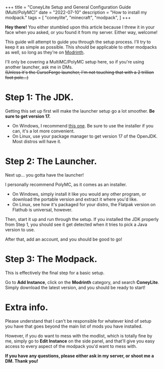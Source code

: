 +++
title = "ConeyLite Setup and General Configuration Guide (Multi/PolyMC)"
date = "2022-07-10"
description = "How to install my modpack."
tags = [
    "coneylite",
    "minecraft",
    "modpack",
]
+++

**Hey there!** You either stumbled upon this article because I threw it in your face when you asked, or you found it from my server. Either way, welcome!

This guide will attempt to guide you through the setup process. I'll try to keep it as simple as possible. This should be applicable to other modpacks as well, so long as they're on [Modrinth](https://modrinth.com).

I'll only be covering a MultiMC/PolyMC setup here, so if you're using another launcher, ask me in DMs.
<br>~~(Unless it's the CurseForge launcher, I'm not touching that with a 2 trillion foot pole...)~~

# Step 1: The JDK.

Getting this set up first will make the launcher setup go a lot smoother. __Be sure to get version 17.__

* On Windows, I recommend [this one](https://adoptium.net/). Be sure to use the installer if you can, it's a lot more convenient.
* On Linux, use your package manager to get version 17 of the OpenJDK. Most distros will have it.

# Step 2: The Launcher.

Next up... you gotta have the launcher!

I personally recommend PolyMC, as it comes as an installer.

* On Windows, simply install it like you would any other program, or download the portable version and extract it where you'd like.
* On Linux, see how it's packaged for your distro, the Flatpak version on Flathub is universal, however.

Then, start it up and run through the setup. If you installed the JDK properly from Step 1, you should see it get detected when it tries to pick a Java version to use.

After that, add an account, and you should be good to go!

# Step 3: The Modpack.

This is effectively the final step for a basic setup.

Go to **Add Instance**, click on the **Modrinth** category, and search **ConeyLite**. Simply download the latest version, and you should be ready to start!

# Extra info.

Please understand that I can't be responsible for whatever kind of setup you have that goes beyond the main list of mods you have installed.

However, if you do want to mess with the modlist, which is totally fine by me, simply go to **Edit Instance** on the side panel, and that'll give you easy access to every aspect of the modpack you'd want to mess with.

**If you have any questions, please either ask in my server, or shoot me a DM. Thank you!**

